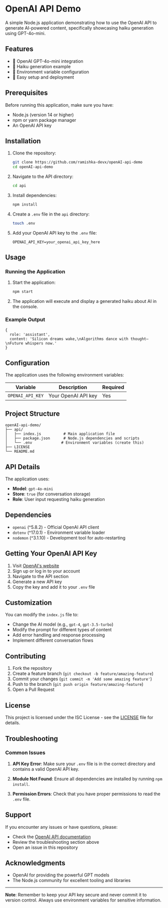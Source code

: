 # OpenAI API Demo

A simple Node.js application demonstrating how to use the OpenAI API to generate AI-powered content, specifically showcasing haiku generation using GPT-4o-mini.

## Features

- 🤖 OpenAI GPT-4o-mini integration
- 📝 Haiku generation example
- 🔐 Environment variable configuration
- 🚀 Easy setup and deployment

## Prerequisites

Before running this application, make sure you have:

- Node.js (version 14 or higher)
- npm or yarn package manager
- An OpenAI API key

## Installation

1. Clone the repository:
   ```bash
   git clone https://github.com/ramishka-devx/openAI-api-demo
   cd openAI-api-demo
   ```

2. Navigate to the API directory:
   ```bash
   cd api
   ```

3. Install dependencies:
   ```bash
   npm install
   ```

4. Create a `.env` file in the `api` directory:
   ```bash
   touch .env
   ```

5. Add your OpenAI API key to the `.env` file:
   ```
   OPENAI_API_KEY=your_openai_api_key_here
   ```

## Usage

### Running the Application

1. Start the application:
   ```bash
   npm start
   ```

2. The application will execute and display a generated haiku about AI in the console.

### Example Output

```
{
  role: 'assistant',
  content: 'Silicon dreams wake,\nAlgorithms dance with thought—\nFuture whispers now.'
}
```

## Configuration

The application uses the following environment variables:

| Variable | Description | Required |
|----------|-------------|----------|
| `OPENAI_API_KEY` | Your OpenAI API key | Yes |

## Project Structure

```
openAI-api-demo/
├── api/
│   ├── index.js          # Main application file
│   ├── package.json      # Node.js dependencies and scripts
│   └── .env             # Environment variables (create this)
├── LICENSE
└── README.md
```

## API Details

The application uses:
- **Model**: `gpt-4o-mini`
- **Store**: `true` (for conversation storage)
- **Role**: User input requesting haiku generation

## Dependencies

- `openai` (^5.8.2) - Official OpenAI API client
- `dotenv` (^17.0.1) - Environment variable loader
- `nodemon` (^3.1.10) - Development tool for auto-restarting

## Getting Your OpenAI API Key

1. Visit [OpenAI's website](https://platform.openai.com/)
2. Sign up or log in to your account
3. Navigate to the API section
4. Generate a new API key
5. Copy the key and add it to your `.env` file

## Customization

You can modify the `index.js` file to:
- Change the AI model (e.g., `gpt-4`, `gpt-3.5-turbo`)
- Modify the prompt for different types of content
- Add error handling and response processing
- Implement different conversation flows

## Contributing

1. Fork the repository
2. Create a feature branch (`git checkout -b feature/amazing-feature`)
3. Commit your changes (`git commit -m 'Add some amazing feature'`)
4. Push to the branch (`git push origin feature/amazing-feature`)
5. Open a Pull Request

## License

This project is licensed under the ISC License - see the [LICENSE](LICENSE) file for details.

## Troubleshooting

### Common Issues

1. **API Key Error**: Make sure your `.env` file is in the correct directory and contains a valid OpenAI API key.

2. **Module Not Found**: Ensure all dependencies are installed by running `npm install`.

3. **Permission Errors**: Check that you have proper permissions to read the `.env` file.

## Support

If you encounter any issues or have questions, please:
- Check the [OpenAI API documentation](https://platform.openai.com/docs/)
- Review the troubleshooting section above
- Open an issue in this repository

## Acknowledgments

- OpenAI for providing the powerful GPT models
- The Node.js community for excellent tooling and libraries

---

**Note**: Remember to keep your API key secure and never commit it to version control. Always use environment variables for sensitive information.
